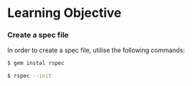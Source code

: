 # Learning Objective

### Create a spec file

In order to create a spec file, utilise the following commands:

```sh
$ gem instal rspec
```

```sh
$ rspec --init
```
